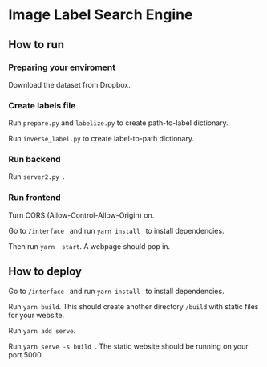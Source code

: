 # Image Label Search Engine 

## How to run

### Preparing your enviroment
Download the dataset from Dropbox.


### Create labels file

Run ```prepare.py``` and ```labelize.py``` to create path-to-label dictionary.

Run ```inverse_label.py``` to create label-to-path dictionary.

### Run backend
Run ```server2.py ```.


### Run frontend
Turn CORS (Allow-Control-Allow-Origin) on. 

Go to ```/interface ``` and run ```yarn install ``` to install dependencies.

Then run ```yarn  start```. A webpage should pop in.

## How to deploy
Go to ```/interface ``` and run ```yarn install ``` to install dependencies. 

Run ```yarn build```. This should create another directory ```/build``` with static files for your website.

Run ```yarn add serve```.

Run ```yarn serve -s build ```. The static website should be running on your port 5000.

